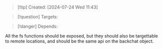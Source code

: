 
>[!tip] Created: [2024-07-24 Wed 11:43]

>[!question] Targets: 

>[!danger] Depends: 

All the fs functions should be exposed, but they should also be targettable to remote locations, and should be the same api on the backchat object.